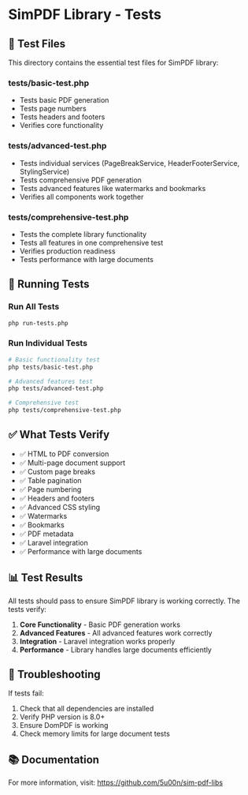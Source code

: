 # SimPDF Library - Tests

## 🧪 Test Files

This directory contains the essential test files for SimPDF library:

### **tests/basic-test.php**

- Tests basic PDF generation
- Tests page numbers
- Tests headers and footers
- Verifies core functionality

### **tests/advanced-test.php**

- Tests individual services (PageBreakService, HeaderFooterService, StylingService)
- Tests comprehensive PDF generation
- Tests advanced features like watermarks and bookmarks
- Verifies all components work together

### **tests/comprehensive-test.php**

- Tests the complete library functionality
- Tests all features in one comprehensive test
- Verifies production readiness
- Tests performance with large documents

## 🚀 Running Tests

### Run All Tests

```bash
php run-tests.php
```

### Run Individual Tests

```bash
# Basic functionality test
php tests/basic-test.php

# Advanced features test
php tests/advanced-test.php

# Comprehensive test
php tests/comprehensive-test.php
```

## ✅ What Tests Verify

- ✅ HTML to PDF conversion
- ✅ Multi-page document support
- ✅ Custom page breaks
- ✅ Table pagination
- ✅ Page numbering
- ✅ Headers and footers
- ✅ Advanced CSS styling
- ✅ Watermarks
- ✅ Bookmarks
- ✅ PDF metadata
- ✅ Laravel integration
- ✅ Performance with large documents

## 📊 Test Results

All tests should pass to ensure SimPDF library is working correctly. The tests verify:

1. **Core Functionality** - Basic PDF generation works
2. **Advanced Features** - All advanced features work correctly
3. **Integration** - Laravel integration works properly
4. **Performance** - Library handles large documents efficiently

## 🐛 Troubleshooting

If tests fail:

1. Check that all dependencies are installed
2. Verify PHP version is 8.0+
3. Ensure DomPDF is working
4. Check memory limits for large document tests

## 📚 Documentation

For more information, visit: https://github.com/5u00n/sim-pdf-libs
